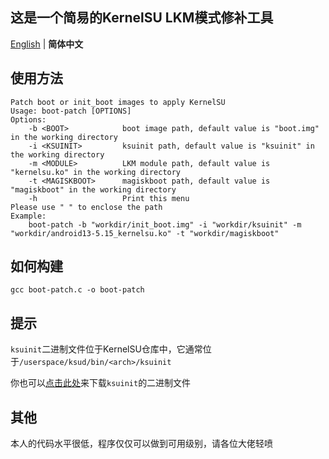 ## 这是一个简易的KernelSU LKM模式修补工具

[English](./README.md) | **简体中文**

## 使用方法

```
Patch boot or init_boot images to apply KernelSU
Usage: boot-patch [OPTIONS]
Options:
    -b <BOOT>            boot image path, default value is "boot.img" in the working directory
    -i <KSUINIT>         ksuinit path, default value is "ksuinit" in the working directory
    -m <MODULE>          LKM module path, default value is "kernelsu.ko" in the working directory
    -t <MAGISKBOOT>      magiskboot path, default value is "magiskboot" in the working directory
    -h                   Print this menu
Please use " " to enclose the path
Example:
    boot-patch -b "workdir/init_boot.img" -i "workdir/ksuinit" -m "workdir/android13-5.15_kernelsu.ko" -t "workdir/magiskboot"
```

## 如何构建

```
gcc boot-patch.c -o boot-patch
```

## 提示

`ksuinit`二进制文件位于KernelSU仓库中，它通常位于`/userspace/ksud/bin/<arch>/ksuinit`

你也可以[点击此处](https://raw.githubusercontent.com/tiann/KernelSU/main/userspace/ksud/bin/aarch64/ksuinit)来下载`ksuinit`的二进制文件

## 其他

本人的代码水平很低，程序仅仅可以做到可用级别，请各位大佬轻喷
